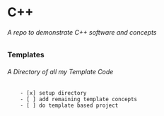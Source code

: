 #  C++ <br/>
###### A repo to demonstrate C++ software and concepts
###	Templates
######       A Directory of all my Template Code
		- [x] setup directory
		- [ ] add remaining template concepts
		- [ ] do template based project
